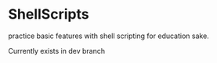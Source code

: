 # ShellScripts
practice basic features with shell scripting
for education sake.

Currently exists in dev branch
